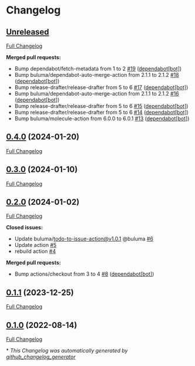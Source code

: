 # Changelog

## [Unreleased](https://github.com/buluma/ansible-role-docker_env/tree/HEAD)

[Full Changelog](https://github.com/buluma/ansible-role-docker_env/compare/0.4.0...HEAD)

**Merged pull requests:**

- Bump dependabot/fetch-metadata from 1 to 2 [\#19](https://github.com/buluma/ansible-role-docker_env/pull/19) ([dependabot[bot]](https://github.com/apps/dependabot))
- Bump buluma/dependabot-auto-merge-action from 2.1.1 to 2.1.2 [\#18](https://github.com/buluma/ansible-role-docker_env/pull/18) ([dependabot[bot]](https://github.com/apps/dependabot))
- Bump release-drafter/release-drafter from 5 to 6 [\#17](https://github.com/buluma/ansible-role-docker_env/pull/17) ([dependabot[bot]](https://github.com/apps/dependabot))
- Bump buluma/dependabot-auto-merge-action from 2.1.1 to 2.1.2 [\#16](https://github.com/buluma/ansible-role-docker_env/pull/16) ([dependabot[bot]](https://github.com/apps/dependabot))
- Bump release-drafter/release-drafter from 5 to 6 [\#15](https://github.com/buluma/ansible-role-docker_env/pull/15) ([dependabot[bot]](https://github.com/apps/dependabot))
- Bump release-drafter/release-drafter from 5 to 6 [\#14](https://github.com/buluma/ansible-role-docker_env/pull/14) ([dependabot[bot]](https://github.com/apps/dependabot))
- Bump buluma/molecule-action from 6.0.0 to 6.0.1 [\#13](https://github.com/buluma/ansible-role-docker_env/pull/13) ([dependabot[bot]](https://github.com/apps/dependabot))

## [0.4.0](https://github.com/buluma/ansible-role-docker_env/tree/0.4.0) (2024-01-20)

[Full Changelog](https://github.com/buluma/ansible-role-docker_env/compare/0.3.0...0.4.0)

## [0.3.0](https://github.com/buluma/ansible-role-docker_env/tree/0.3.0) (2024-01-10)

[Full Changelog](https://github.com/buluma/ansible-role-docker_env/compare/0.2.0...0.3.0)

## [0.2.0](https://github.com/buluma/ansible-role-docker_env/tree/0.2.0) (2024-01-02)

[Full Changelog](https://github.com/buluma/ansible-role-docker_env/compare/0.1.1...0.2.0)

**Closed issues:**

- Update buluma/todo-to-issue-action@v1.0.1 @buluma [\#6](https://github.com/buluma/ansible-role-docker_env/issues/6)
- Update action [\#5](https://github.com/buluma/ansible-role-docker_env/issues/5)
- rebuild action [\#4](https://github.com/buluma/ansible-role-docker_env/issues/4)

**Merged pull requests:**

- Bump actions/checkout from 3 to 4 [\#8](https://github.com/buluma/ansible-role-docker_env/pull/8) ([dependabot[bot]](https://github.com/apps/dependabot))

## [0.1.1](https://github.com/buluma/ansible-role-docker_env/tree/0.1.1) (2023-12-25)

[Full Changelog](https://github.com/buluma/ansible-role-docker_env/compare/0.1.0...0.1.1)

## [0.1.0](https://github.com/buluma/ansible-role-docker_env/tree/0.1.0) (2022-08-14)

[Full Changelog](https://github.com/buluma/ansible-role-docker_env/compare/2c051a8055984a241c17f0b3c726693e06b0d4b7...0.1.0)



\* *This Changelog was automatically generated by [github_changelog_generator](https://github.com/github-changelog-generator/github-changelog-generator)*
